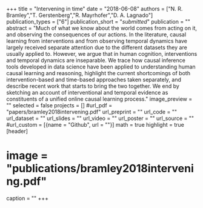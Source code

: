 +++
title = "Intervening in time"
date = "2018-06-08"
authors = ["N. R. Bramley","T. Gerstenberg","R. Mayrhofer","D. A. Lagnado"]
publication_types = ["6"]
publication_short = "_submitted_"
publication = ""
abstract = "Much of what we know about the world comes from acting on it, and observing the consequences of our actions. In the literature, causal learning from interventions and from observing temporal dynamics have largely received separate attention due to the different datasets they are usually applied to. However, we argue that in human cognition, interventions and temporal dynamics are inseparable. We trace how causal inference tools developed in data science have been applied to understanding human causal learning and reasoning, highlight the current shortcomings of both intervention-based and time-based approaches taken separately, and describe recent work that starts to bring the two together. We end by sketching an account of interventional and temporal evidence as constituents of a unified online causal learning process."
image_preview = ""
selected = false
projects = []
#url_pdf = "papers/bramley2018intervening.pdf"
url_preprint = ""
url_code = ""
url_dataset = ""
url_slides = ""
url_video = ""
url_poster = ""
url_source = ""
#url_custom = [{name = "Github", url = ""}]
math = true
highlight = true
[header]
# image = "publications/bramley2018intervening.pdf"
caption = ""
+++

